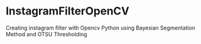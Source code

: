 # InstagramFilterOpenCV
 Creating instagram filter with Opencv Python using Bayesian Segmentation Method and OTSU Thresholding

